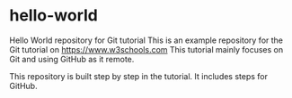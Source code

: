# hello-world
Hello World repository for Git tutorial
This is an example repository for the Git tutorial on https://www.w3schools.com
This tutorial mainly focuses on Git and using GitHub as it remote.

This repository is built step by step in the tutorial.
It includes steps for GitHub.
